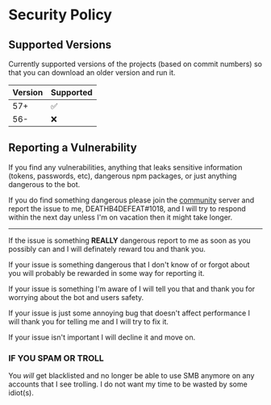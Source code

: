 # Security Policy

## Supported Versions

Currently supported versions of the projects (based on commit numbers) so that you can download an older version and run it.

| Version |     Supported      |
| ------- | ------------------ |
| 57+     | :white_check_mark: |
| 56-     | :x:                |

## Reporting a Vulnerability

If you find any vulnerabilities, anything that leaks sensitive information (tokens, passwords, etc), dangerous npm packages, or just anything dangerous to the bot.

If you do find something dangerous please join the [community](https://discord.gg/26NtPVvNCU) server and report the issue to me, DEATHB4DEFEAT#1018, and I will try to respond within the next day unless I'm on vacation then it might take longer.

---

If the issue is something **REALLY** dangerous report to me as soon as you possibly can and I will definately reward tou and thank you.

If your issue is something dangerous that I don't know of or forgot about you will probably be rewarded in some way for reporting it.

If your issue is something I'm aware of I will tell you that and thank you for worrying about the bot and users safety.

If your issue is just some annoying bug that doesn't affect performance I will thank you for telling me and I will try to fix it.

If your issue isn't important I will decline it and move on.

### IF YOU SPAM OR TROLL

You *will* get blacklisted and no longer be able to use SMB anymore on any accounts that I see trolling. I do not want my time to be wasted by some idiot(s).
